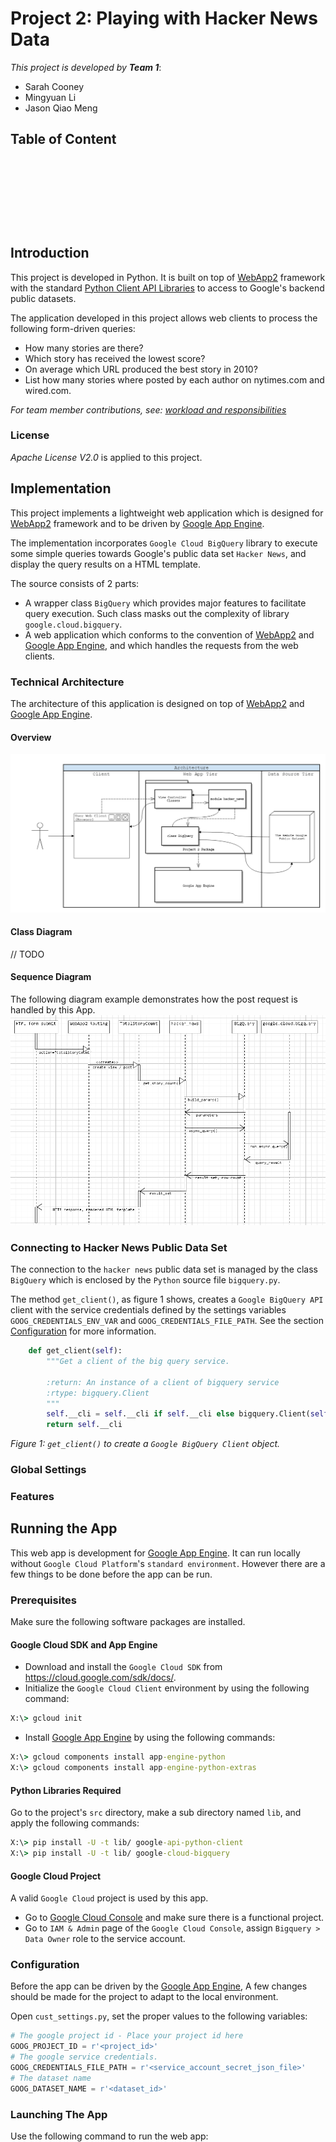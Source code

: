 <!--
Copyright 2017 team1@course_bigdata, Saint Joseph's University

Licensed under the Apache License, Version 2.0 (the "License");
you may not use this file except in compliance with the License.
You may obtain a copy of the License at

   http://www.apache.org/licenses/LICENSE-2.0

Unless required by applicable law or agreed to in writing, software
distributed under the License is distributed on an "AS IS" BASIS,
WITHOUT WARRANTIES OR CONDITIONS OF ANY KIND, either express or implied.
See the License for the specific language governing permissions and
limitations under the License.
-->

<p>&nbsp;</p>
<p>&nbsp;</p>
<p>&nbsp;</p>
<p>&nbsp;</p>
<p>&nbsp;</p>
<p>&nbsp;</p>
<p>&nbsp;</p>
<p>&nbsp;</p>
<p>&nbsp;</p>
<p>&nbsp;</p>
<p>&nbsp;</p>
<p>&nbsp;</p>
<p>&nbsp;</p>
<p>&nbsp;</p>
<p>&nbsp;</p>
<p>&nbsp;</p>

# Project 2: Playing with Hacker News Data


*This project is developed by* ***Team 1***:
* Sarah Cooney
* Mingyuan Li
* Jason Qiao Meng

<div class="page-break"></div>

## Table of Content

<p>&nbsp;</p>
<p>&nbsp;</p>
<p>&nbsp;</p>
<p>&nbsp;</p>

## Introduction
This project is developed in Python. It is built on top of [WebApp2][webapp2] framework with the standard [Python Client API Libraries][goog_py_cli_api] to access to Google's backend public datasets.

The application developed in this project allows web clients to process the following form-driven queries:
+ How many stories are there?
+ Which story has received the lowest score?
+ On average which URL produced the best story in 2010?
+ List how many stories where posted by each author on nytimes.com and wired.com.

*For team member contributions, see: [workload and responsibilities][ranking]*

### License
*Apache License V2.0* is applied to this project.

## Implementation
This project implements a lightweight web application which is designed for [WebApp2][webapp2] framework and to be driven by [Google App Engine][goog_python_app_engine].

The implementation incorporates `Google Cloud BigQuery` library to execute some simple queries towards Google's public data set `Hacker News`, and display the query results on a HTML template.

The source consists of 2 parts:
+ A wrapper class `BigQuery` which provides major features to facilitate query execution. Such class masks out the complexity of library `google.cloud.bigquery`.
+ A web application which conforms to the convention of [WebApp2][webapp2] and [Google App Engine][goog_python_app_engine], and which handles the requests from the web clients.

### Technical Architecture
The architecture of this application is designed on top of [WebApp2][webapp2] and [Google App Engine][goog_python_app_engine].

#### Overview
![alt text](architeture.png "The project architecture")

#### Class Diagram
// TODO

#### Sequence Diagram
The following diagram example demonstrates how the post request is handled by this App.
![alt text](sequence.png "The project architecture")

### Connecting to Hacker News Public Data Set
The connection to the `hacker news` public data set is managed by the class `BigQuery` which is enclosed by the `Python` source file `bigquery.py`.

The method `get_client()`, as figure 1 shows, creates a `Google BigQuery API` client with the service credentials defined by the settings variables `GOOG_CREDENTIALS_ENV_VAR` and `GOOG_CREDENTIALS_FILE_PATH`. See the section [Configuration](#configuration) for more information.
```python
    def get_client(self):
        """Get a client of the big query service.

        :return: An instance of a client of bigquery service
        :rtype: bigquery.Client
        """
        self.__cli = self.__cli if self.__cli else bigquery.Client(self.__proj)
        return self.__cli
```
*Figure 1: `get_client()` to create a `Google BigQuery Client` object.*


### Global Settings

### Features

## Running the App
This web app is development for [Google App Engine][goog_python_app_engine]. It can run locally without `Google Cloud Platform`'s `standard environment`.
However there are a few things to be done before the app can be run.

### Prerequisites
Make sure the following software packages are installed.

#### Google Cloud SDK and App Engine
+ Download and install the `Google Cloud SDK` from https://cloud.google.com/sdk/docs/.
+ Initialize the `Google Cloud Client` environment by using the following command:
```cmd
X:\> gcloud init
```
+ Install [Google App Engine][goog_python_app_engine] by using the following commands:
```cmd
X:\> gcloud components install app-engine-python
X:\> gcloud components install app-engine-python-extras
```

#### Python Libraries Required
Go to the project's `src` directory, make a sub directory named `lib`, and apply the following commands:
```cmd
X:\> pip install -U -t lib/ google-api-python-client
X:\> pip install -U -t lib/ google-cloud-bigquery
```

#### Google Cloud Project
A valid `Google Cloud` project is used by this app.

+ Go to [Google Cloud Console](https://console.cloud.google.com) and make sure there is a functional project.
+ Go to `IAM & Admin` page of the `Google Cloud Console`, assign `Bigquery > Data Owner` role to the service account.

### Configuration
Before the app can be driven by the [Google App Engine][goog_python_app_engine], A few changes should be made for the project to adapt to the local environment.

Open `cust_settings.py`, set the proper values to the following variables:
```python
# The google project id - Place your project id here
GOOG_PROJECT_ID = r'<project_id>'
# The google service credentials.
GOOG_CREDENTIALS_FILE_PATH = r'<service_account_secret_json_file>'
# The dataset name
GOOG_DATASET_NAME = r'<dataset_id>'
```

### Launching The App
Use the following command to run the web app:
```cmd
X:\<project_root>\src\> dev_appserver.py app.yaml
```

# About Team 1
Team 1 consists of three members, who are:
+ Jason Qiao Meng *(Team Lead)*
+ Sarah Cooney *(Developer)*
+ Mingyuan Li *(Developer)*

<!-- Reference links -->
[goog_bigquery]: https://cloud.google.com/bigquery/docs/  "Google BigQuery Documentation"
[bigtable_hacker_news]: https://cloud.google.com/bigquery/public-data/hacker-news "Hacker News Data"
[goog_python_app_engine]: https://cloud.google.com/appengine/docs/standard/python/ "Google App Engine Python Standard Environment Documentation"
[webapp2]: https://cloud.google.com/appengine/docs/standard/python/tools/webapp2 "The webapp2 Framework"
[goog_py_cli_api]: https://developers.google.com/api-client-library/python/ "Google Python Client API"
[ranking]: ranking.html "Team Member Efforts & Contributions"
